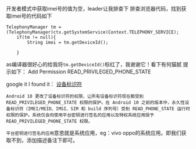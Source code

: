 开发者模式中获取imei号的值为空，leader让我排查下
排查浏览器代码，找到获取imei号的代码如下
```
TelephonyManager tm = (TelephonyManager)ctx.getSystemService(Context.TELEPHONY_SERVICE);
    if(tm != null){
        String imei = tm.getDeviceId();
                        
    }    
```
as编译器很好心的给我将`tm.getDeviceId()`标红了，我谢谢它！看下有何猫腻
提示如下：
Add Permission READ_PRIVILEGED_PHONE_STATE 

google it I found it：
[设备标识符](https://source.android.com/devices/tech/config/device-identifiers)

```
Android 10 更改了设备标识符的权限，让所有设备标识符现在都受到 READ_PRIVILEGED_PHONE_STATE 权限的保护。在 Android 10 之前的版本中，永久性设备标识符（IMEI/MEID、IMSI、SIM 和 build 序列号）受到 READ_PHONE_STATE 运行时权限的保护。系统仅会向使用平台密钥进行签名的应用以及特权系统应用授予 READ_PRIVILEGED_PHONE_STATE 权限。

```
`平台密钥进行签名的应用`意思就是系统应用，eg：vivo oppo的系统应用。即我们获取不到，添加描述备注下即可。